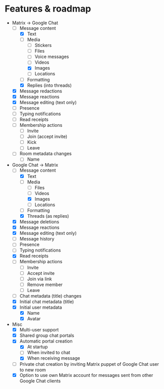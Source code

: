 # Features & roadmap

* Matrix → Google Chat
  * [ ] Message content
    * [x] Text
    * [ ] Media
      * [ ] Stickers
      * [ ] Files
      * [ ] Voice messages
      * [ ] Videos
      * [x] Images
      * [ ] Locations
    * [ ] Formatting
    * [x] Replies (into threads)
  * [x] Message redactions
  * [x] Message reactions
  * [x] Message editing (text only)
  * [ ] Presence
  * [ ] Typing notifications
  * [ ] Read receipts
  * [ ] Membership actions
    * [ ] Invite
    * [ ] Join (accept invite)
    * [ ] Kick
    * [ ] Leave
  * [ ] Room metadata changes
    * [ ] Name
* Google Chat → Matrix
  * [ ] Message content
    * [x] Text
    * [ ] Media
      * [ ] Files
      * [ ] Videos
      * [x] Images
      * [ ] Locations
    * [ ] Formatting
    * [x] Threads (as replies)
  * [x] Message deletions
  * [x] Message reactions
  * [x] Message editing (text only)
  * [ ] Message history
  * [ ] Presence
  * [ ] Typing notifications
  * [x] Read receipts
  * [ ] Membership actions
    * [ ] Invite
    * [ ] Accept invite
    * [ ] Join via link
    * [ ] Remove member
    * [ ] Leave
  * [ ] Chat metadata (title) changes
  * [x] Initial chat metadata (title)
  * [x] Initial user metadata
    * [x] Name
    * [x] Avatar
* Misc
  * [x] Multi-user support
  * [x] Shared group chat portals
  * [x] Automatic portal creation
    * [x] At startup
    * [ ] When invited to chat
    * [x] When receiving message
  * [ ] Private chat creation by inviting Matrix puppet of Google Chat user to new room
  * [x] Option to use own Matrix account for messages sent from other Google Chat clients
